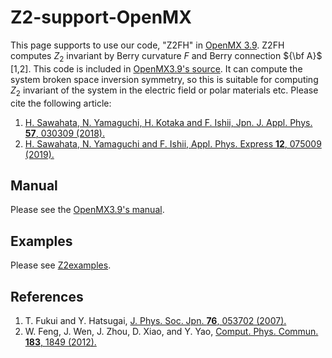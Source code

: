 # Z2-support-OpenMX
This page supports to use our code, "Z2FH" in [OpenMX 3.9](http://openmx-square.org/).
Z2FH computes $Z_{2}$ invariant by Berry curvature $F$ and Berry connection ${\bf A}$ [1,2]. This code is included in [OpenMX3.9's source](http://openmx-square.org/download.html).
It can compute the system broken space inversion symmetry, so this is suitable for computing $Z_{2}$ invariant of the system in the electric field or polar materials etc.
Please cite the following article: 
1. [H. Sawahata, N. Yamaguchi, H. Kotaka and F. Ishii, Jpn. J. Appl. Phys. **57**, 030309 (2018).](https://iopscience.iop.org/article/10.7567/JJAP.57.030309)
1. [H. Sawahata, N. Yamaguchi and F. Ishii,
Appl. Phys. Express **12**, 075009 (2019).](https://iopscience.iop.org/article/10.7567/1882-0786/ab25d3)

## Manual
Please see the [OpenMX3.9's manual](http://openmx-square.org/openmx_man3.9/node186.html).

## Examples
Please see [Z2examples](./Z2examples.md). 

## References
1. T. Fukui and Y. Hatsugai, [J. Phys. Soc. Jpn. **76**, 053702 (2007).](https://journals.jps.jp/doi/abs/10.1143/JPSJ.76.053702)
1. W. Feng, J. Wen, J. Zhou, D. Xiao, and Y. Yao, [Comput. Phys. Commun. **183**, 1849 (2012).](https://doi.org/10.1016/j.cpc.2012.04.001)
